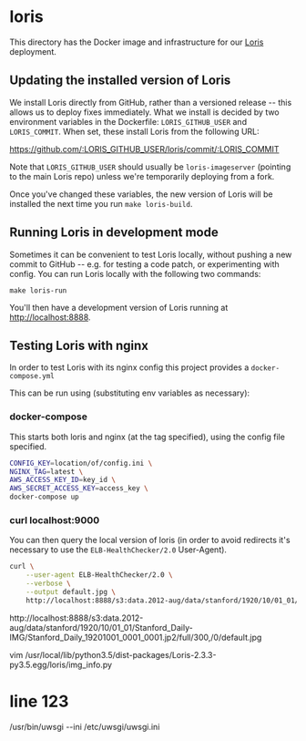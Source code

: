 # loris

This directory has the Docker image and infrastructure for our [Loris][loris] deployment.

[loris]: https://github.com/loris-imageserver/loris

## Updating the installed version of Loris

We install Loris directly from GitHub, rather than a versioned release -- this allows us to deploy fixes immediately.
What we install is decided by two environment variables in the Dockerfile: `LORIS_GITHUB_USER` and `LORIS_COMMIT`.
When set, these install Loris from the following URL:

https://github.com/:LORIS_GITHUB_USER/loris/commit/:LORIS_COMMIT

Note that `LORIS_GITHUB_USER` should usually be `loris-imageserver` (pointing to the main Loris repo) unless we're temporarily deploying from a fork.

Once you've changed these variables, the new version of Loris will be installed the next time you run `make loris-build`.

## Running Loris in development mode

Sometimes it can be convenient to test Loris locally, without pushing a new commit to GitHub -- e.g. for testing a code patch, or experimenting with config.
You can run Loris locally with the following two commands:

    make loris-run

You'll then have a development version of Loris running at <http://localhost:8888>.

## Testing Loris with nginx

In order to test Loris with its nginx config this project provides a `docker-compose.yml`

This can be run using (substituting env variables as necessary):

### docker-compose

This starts both loris and nginx (at the tag specified), using the config file specified.

```sh
CONFIG_KEY=location/of/config.ini \
NGINX_TAG=latest \
AWS_ACCESS_KEY_ID=key_id \
AWS_SECRET_ACCESS_KEY=access_key \
docker-compose up

```

### curl localhost:9000

You can then query the local version of loris (in order to avoid redirects it's necessary to use the `ELB-HealthChecker/2.0` User-Agent).

```sh
curl \
    --user-agent ELB-HealthChecker/2.0 \
    --verbose \
    --output default.jpg \
    http://localhost:8888/s3:data.2012-aug/data/stanford/1920/10/01_01/Stanford_Daily-IMG/Stanford_Daily_19201001_0001_0001.jp2/full/300,/0/default.jpg
```

http://localhost:8888/s3:data.2012-aug/data/stanford/1920/10/01_01/Stanford_Daily-IMG/Stanford_Daily_19201001_0001_0001.jp2/full/300,/0/default.jpg

vim /usr/local/lib/python3.5/dist-packages/Loris-2.3.3-py3.5.egg/loris/img_info.py
# line 123


/usr/bin/uwsgi --ini /etc/uwsgi/uwsgi.ini